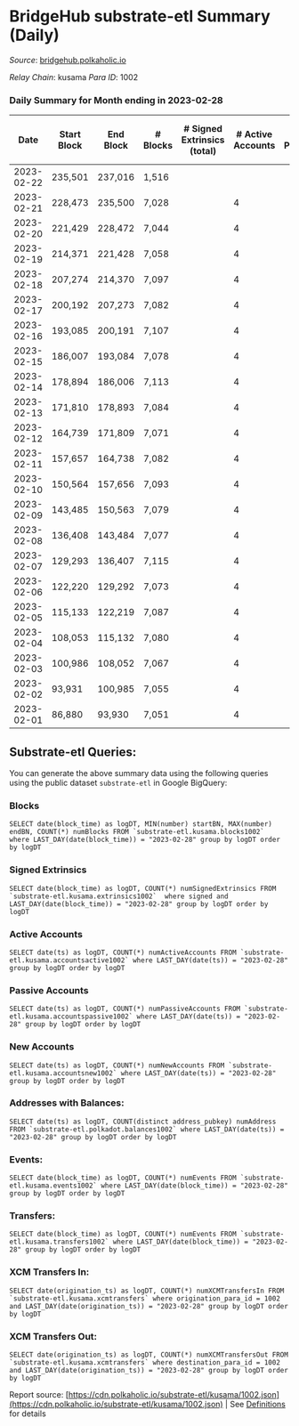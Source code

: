 # BridgeHub substrate-etl Summary (Daily)

_Source_: [bridgehub.polkaholic.io](https://bridgehub.polkaholic.io)

*Relay Chain*: kusama
*Para ID*: 1002



### Daily Summary for Month ending in 2023-02-28


| Date | Start Block | End Block | # Blocks | # Signed Extrinsics (total) | # Active Accounts | # Passive | # New | # Addresses with Balances | # Events | # Transfers | # XCM Transfers In | # XCM Transfers Out | Issues | 
| ---- | ----------- | --------- | -------- | --------------------------- | ----------------- | --------- | ----- | ------------------------- | -------- | ----------- | ------------------ | ------------------- | ------ |
| 2023-02-22 | 235,501 | 237,016 | 1,516 |  |  |  |  |  | 3,033 |   |   |   |  |
| 2023-02-21 | 228,473 | 235,500 | 7,028 |  | 4 |  |  | 4 | 14,060 |   |   |   |  |
| 2023-02-20 | 221,429 | 228,472 | 7,044 |  | 4 |  |  | 4 | 14,103 |   |   |   |  |
| 2023-02-19 | 214,371 | 221,428 | 7,058 |  | 4 |  |  | 4 | 14,120 |   |   |   |  |
| 2023-02-18 | 207,274 | 214,370 | 7,097 |  | 4 |  |  | 4 | 14,198 |   |   |   |  |
| 2023-02-17 | 200,192 | 207,273 | 7,082 |  | 4 |  |  | 4 | 14,168 |   |   |   |  |
| 2023-02-16 | 193,085 | 200,191 | 7,107 |  | 4 |  |  | 4 | 14,218 |   |   |   |  |
| 2023-02-15 | 186,007 | 193,084 | 7,078 |  | 4 |  |  | 4 | 14,160 |   |   |   |  |
| 2023-02-14 | 178,894 | 186,006 | 7,113 |  | 4 |  |  | 4 | 14,230 |   |   |   |  |
| 2023-02-13 | 171,810 | 178,893 | 7,084 |  | 4 |  |  | 4 | 14,172 |   |   |   |  |
| 2023-02-12 | 164,739 | 171,809 | 7,071 |  | 4 |  |  | 4 | 14,146 |   |   |   |  |
| 2023-02-11 | 157,657 | 164,738 | 7,082 |  | 4 |  |  | 4 | 14,168 |   |   |   |  |
| 2023-02-10 | 150,564 | 157,656 | 7,093 |  | 4 |  |  | 4 | 14,190 |   |   |   |  |
| 2023-02-09 | 143,485 | 150,563 | 7,079 |  | 4 |  |  | 4 | 14,162 |   |   |   |  |
| 2023-02-08 | 136,408 | 143,484 | 7,077 |  | 4 |  |  | 4 | 14,158 |   |   |   |  |
| 2023-02-07 | 129,293 | 136,407 | 7,115 |  | 4 |  |  | 4 | 14,234 |   |   |   |  |
| 2023-02-06 | 122,220 | 129,292 | 7,073 |  | 4 |  |  | 4 | 14,150 |   |   |   |  |
| 2023-02-05 | 115,133 | 122,219 | 7,087 |  | 4 |  |  | 4 | 14,178 |   |   |   |  |
| 2023-02-04 | 108,053 | 115,132 | 7,080 |  | 4 |  |  | 4 | 14,163 |   |   |   |  |
| 2023-02-03 | 100,986 | 108,052 | 7,067 |  | 4 |  |  | 4 | 14,138 |   |   |   |  |
| 2023-02-02 | 93,931 | 100,985 | 7,055 |  | 4 |  |  | 4 | 14,114 |   |   |   |  |
| 2023-02-01 | 86,880 | 93,930 | 7,051 |  | 4 |  |  | 4 | 14,106 |   |   |   |  |

## Substrate-etl Queries:
You can generate the above summary data using the following queries using the public dataset `substrate-etl` in Google BigQuery:


### Blocks
```
SELECT date(block_time) as logDT, MIN(number) startBN, MAX(number) endBN, COUNT(*) numBlocks FROM `substrate-etl.kusama.blocks1002`  where LAST_DAY(date(block_time)) = "2023-02-28" group by logDT order by logDT
```


### Signed Extrinsics
```
SELECT date(block_time) as logDT, COUNT(*) numSignedExtrinsics FROM `substrate-etl.kusama.extrinsics1002`  where signed and LAST_DAY(date(block_time)) = "2023-02-28" group by logDT order by logDT
```


### Active Accounts
```
SELECT date(ts) as logDT, COUNT(*) numActiveAccounts FROM `substrate-etl.kusama.accountsactive1002` where LAST_DAY(date(ts)) = "2023-02-28" group by logDT order by logDT
```


### Passive Accounts
```
SELECT date(ts) as logDT, COUNT(*) numPassiveAccounts FROM `substrate-etl.kusama.accountspassive1002` where LAST_DAY(date(ts)) = "2023-02-28" group by logDT order by logDT
```


### New Accounts
```
SELECT date(ts) as logDT, COUNT(*) numNewAccounts FROM `substrate-etl.kusama.accountsnew1002` where LAST_DAY(date(ts)) = "2023-02-28" group by logDT order by logDT
```


### Addresses with Balances:
```
SELECT date(ts) as logDT, COUNT(distinct address_pubkey) numAddress FROM `substrate-etl.polkadot.balances1002` where LAST_DAY(date(ts)) = "2023-02-28" group by logDT order by logDT
```


### Events:
```
SELECT date(block_time) as logDT, COUNT(*) numEvents FROM `substrate-etl.kusama.events1002` where LAST_DAY(date(block_time)) = "2023-02-28" group by logDT order by logDT
```


### Transfers:
```
SELECT date(block_time) as logDT, COUNT(*) numEvents FROM `substrate-etl.kusama.transfers1002` where LAST_DAY(date(block_time)) = "2023-02-28" group by logDT order by logDT
```


### XCM Transfers In:
```
SELECT date(origination_ts) as logDT, COUNT(*) numXCMTransfersIn FROM `substrate-etl.kusama.xcmtransfers` where origination_para_id = 1002 and LAST_DAY(date(origination_ts)) = "2023-02-28" group by logDT order by logDT
```


### XCM Transfers Out:
```
SELECT date(origination_ts) as logDT, COUNT(*) numXCMTransfersOut FROM `substrate-etl.kusama.xcmtransfers` where destination_para_id = 1002 and LAST_DAY(date(origination_ts)) = "2023-02-28" group by logDT order by logDT
```



Report source: [https://cdn.polkaholic.io/substrate-etl/kusama/1002.json](https://cdn.polkaholic.io/substrate-etl/kusama/1002.json) | See [Definitions](/DEFINITIONS.md) for details
